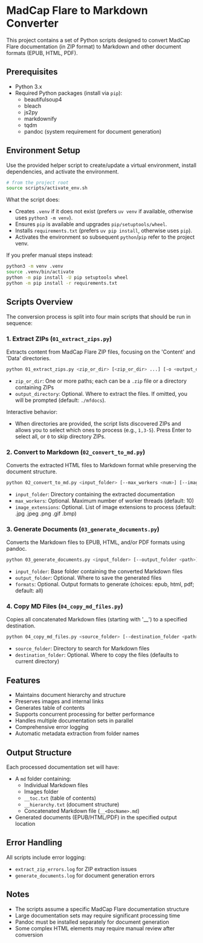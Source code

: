 # MadCap Flare to Markdown Converter

This project contains a set of Python scripts designed to convert MadCap Flare documentation (in ZIP format) to Markdown and other document formats (EPUB, HTML, PDF).

## Prerequisites

- Python 3.x
- Required Python packages (install via `pip`):
  - beautifulsoup4
  - bleach
  - js2py
  - markdownify
  - tqdm
  - pandoc (system requirement for document generation)

## Environment Setup

Use the provided helper script to create/update a virtual environment, install dependencies, and activate the environment.

```bash
# from the project root
source scripts/activate_env.sh
```

What the script does:
- Creates `.venv` if it does not exist (prefers `uv venv` if available, otherwise uses `python3 -m venv`).
- Ensures `pip` is available and upgrades `pip/setuptools/wheel`.
- Installs `requirements.txt` (prefers `uv pip install`, otherwise uses `pip`).
- Activates the environment so subsequent `python`/`pip` refer to the project venv.

If you prefer manual steps instead:

```bash
python3 -m venv .venv
source .venv/bin/activate
python -m pip install -U pip setuptools wheel
python -m pip install -r requirements.txt
```

## Scripts Overview

The conversion process is split into four main scripts that should be run in sequence:

### 1. Extract ZIPs (`01_extract_zips.py`)
Extracts content from MadCap Flare ZIP files, focusing on the 'Content' and 'Data' directories.

```bash
python 01_extract_zips.py <zip_or_dir> [<zip_or_dir> ...] [-o <output_directory>]
```
- `zip_or_dir`: One or more paths; each can be a `.zip` file or a directory containing ZIPs
- `output_directory`: Optional. Where to extract the files. If omitted, you will be prompted (default: `./mfdocs`).

Interactive behavior:
- When directories are provided, the script lists discovered ZIPs and allows you to select which ones to process (e.g., `1,3-5`). Press Enter to select all, or `0` to skip directory ZIPs.

### 2. Convert to Markdown (`02_convert_to_md.py`)
Converts the extracted HTML files to Markdown format while preserving the document structure.

```bash
python 02_convert_to_md.py <input_folder> [--max_workers <num>] [--image_extensions <ext1> <ext2> ...]
```
- `input_folder`: Directory containing the extracted documentation
- `max_workers`: Optional. Maximum number of worker threads (default: 10)
- `image_extensions`: Optional. List of image extensions to process (default: .jpg .jpeg .png .gif .bmp)

### 3. Generate Documents (`03_generate_documents.py`)
Converts the Markdown files to EPUB, HTML, and/or PDF formats using pandoc.

```bash
python 03_generate_documents.py <input_folder> [--output_folder <path>] [--formats <format1> <format2> ...]
```
- `input_folder`: Base folder containing the converted Markdown files
- `output_folder`: Optional. Where to save the generated files
- `formats`: Optional. Output formats to generate (choices: epub, html, pdf; default: all)

### 4. Copy MD Files (`04_copy_md_files.py`)
Copies all concatenated Markdown files (starting with '__') to a specified destination.

```bash
python 04_copy_md_files.py <source_folder> [--destination_folder <path>]
```
- `source_folder`: Directory to search for Markdown files
- `destination_folder`: Optional. Where to copy the files (defaults to current directory)

## Features

- Maintains document hierarchy and structure
- Preserves images and internal links
- Generates table of contents
- Supports concurrent processing for better performance
- Handles multiple documentation sets in parallel
- Comprehensive error logging
- Automatic metadata extraction from folder names

## Output Structure

Each processed documentation set will have:
- A `md` folder containing:
  - Individual Markdown files
  - Images folder
  - `__toc.txt` (table of contents)
  - `__hierarchy.txt` (document structure)
  - Concatenated Markdown file (`__<DocName>.md`)
- Generated documents (EPUB/HTML/PDF) in the specified output location

## Error Handling

All scripts include error logging:
- `extract_zip_errors.log` for ZIP extraction issues
- `generate_documents.log` for document generation errors

## Notes

- The scripts assume a specific MadCap Flare documentation structure
- Large documentation sets may require significant processing time
- Pandoc must be installed separately for document generation
- Some complex HTML elements may require manual review after conversion 